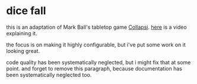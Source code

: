 # dice fall

this is an adaptation of Mark Ball's tabletop game [Collapsi](https://riffleshuffleandroll.itch.io/collapsi/). [here](https://www.youtube.com/watch?v=6vYEHdjlw3g) is a video explaining it.

the focus is on making it highly configurable, but i've put some work on it looking great.

code quality has been systematically neglected, but i might fix that at some point. and forget to remove this paragraph, because documentation has been systematically neglected too.